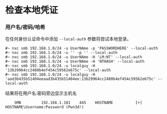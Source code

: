 # 检查本地凭证

### 用户名/密码/哈希

在任何身份认证命令中添加 `--local-auth` 参数将尝试本地登录。

```
#~ nxc smb 192.168.1.0/24 -u UserNAme -p 'PASSWORDHERE' --local-auth
#~ nxc smb 192.168.1.0/24 -u '' -p '' --local-auth
#~ nxc smb 192.168.1.0/24 -u UserNAme -H 'LM:NT' --local-auth
#~ nxc smb 192.168.1.0/24 -u UserNAme -H 'NTHASH' --local-auth
#~ nxc smb 192.168.1.0/24 -u localguy -H '13b29964cc2480b4ef454c59562e675c' --local-auth
#~ nxc smb 192.168.1.0/24 -u localguy -H 'aad3b435b51404eeaad3b435b51404ee:13b29964cc2480b4ef454c59562e675c' --local-auth
```

结果将在用户名:密码旁边显示主机名

```
	SMB         192.168.1.101    445    HOSTNAME          [+] HOSTNAME\Username:Password (Pwn3d!)  
```
